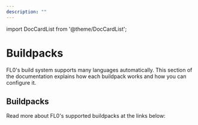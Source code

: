 ```yaml
---
description: ""
---
```


import DocCardList from '@theme/DocCardList';

# Buildpacks

FL0's build system supports many languages automatically. This section of the documentation explains how each buildpack works and how you can configure it.

## Buildpacks

Read more about FL0's supported buildpacks at the links below:

<DocCardList />
